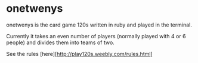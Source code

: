 # onetwenys

onetwenys is the card game 120s written in ruby and played in the terminal.

Currently it takes an even number of players (normally played with 4 or 6 people) and divides them into teams of two.

See the rules [here][http://play120s.weebly.com/rules.html]